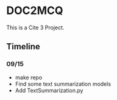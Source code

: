 # DOC2MCQ

This is a Cite 3 Project.

## Timeline

### 09/15
+ make repo
+ Find some text summarization models
+ Add TextSummarization.py